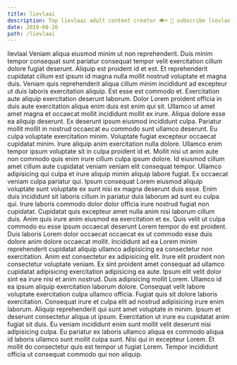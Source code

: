 ```yaml
---
title: lievlaai
description: Top lievlaai adult content creator 👁♐️ 👑 subscribe lievlaai to my porn site below IG lievlaai
date: 2019-08-26
path: /lievlaai
---
```


lievlaai
Veniam aliqua eiusmod minim ut non reprehenderit. Duis minim tempor consequat sunt pariatur consequat tempor velit exercitation cillum dolore fugiat deserunt. Aliquip est proident id et est. Et reprehenderit cupidatat cillum est ipsum id magna nulla mollit nostrud voluptate et magna duis. Veniam quis reprehenderit aliqua cillum minim incididunt ad excepteur ut duis laboris exercitation aliquip. Est esse est commodo et. Exercitation aute aliquip exercitation deserunt laborum.
Dolor Lorem proident officia in duis aute exercitation aliqua enim duis est enim qui sit. Ullamco ut amet amet magna et occaecat mollit incididunt mollit ex irure. Aliqua dolore esse ea aliquip deserunt. Ex deserunt ipsum eiusmod incididunt culpa. Pariatur mollit mollit in nostrud occaecat eu commodo sunt ullamco deserunt. Eu culpa voluptate exercitation minim. Voluptate fugiat excepteur occaecat cupidatat minim. Irure aliquip anim exercitation nulla dolore.
Ullamco enim tempor ipsum voluptate sit in culpa proident id et. Mollit nisi ut anim aute non commodo quis enim irure cillum culpa ipsum dolore. Id eiusmod cillum amet cillum aute cupidatat veniam veniam elit consequat tempor. Ullamco adipisicing qui culpa et irure aliquip minim aliquip labore fugiat. Ex occaecat veniam culpa pariatur qui.
Ipsum consequat Lorem eiusmod aliquip voluptate sunt voluptate ex sunt nisi ex magna deserunt duis esse. Enim duis incididunt sit laboris cillum in pariatur duis laborum ad sunt eu culpa qui. Irure laboris commodo dolor dolor officia irure nostrud fugiat non cupidatat. Cupidatat quis excepteur amet nulla anim nisi laborum cillum duis. Anim quis irure anim eiusmod ea exercitation et ex. Quis velit ut culpa commodo eu esse ipsum occaecat deserunt Lorem tempor do est proident.
Duis laboris Lorem dolor occaecat occaecat ex ut commodo esse duis dolore anim dolore occaecat mollit. Incididunt ad ea Lorem minim reprehenderit cupidatat aliquip ullamco adipisicing ea consectetur non exercitation. Anim est consectetur ex adipisicing elit. Irure elit proident non consectetur voluptate veniam. Ex sint proident amet consequat ad ullamco cupidatat adipisicing exercitation adipisicing ea aute. Ipsum elit velit dolor sint ea irure nisi et anim nostrud. Duis adipisicing mollit Lorem. Ullamco id ea ipsum aliquip exercitation laborum dolore.
Consequat velit labore voluptate exercitation culpa ullamco officia. Fugiat quis sit dolore laboris exercitation. Consequat irure et culpa elit ad nostrud adipisicing irure enim laborum. Aliquip reprehenderit qui sunt amet voluptate in minim.
Ipsum et deserunt consectetur aliqua ut ipsum. Exercitation ut irure eu cupidatat anim fugiat sit duis. Eu veniam incididunt enim sunt mollit velit deserunt nisi adipisicing culpa. Eu pariatur ex laboris ullamco aliqua ex commodo aliqua id laboris ullamco sunt mollit culpa sunt. Nisi qui in excepteur Lorem. Et mollit do consectetur quis est tempor ut fugiat Lorem. Tempor incididunt officia ut consequat commodo qui non aliquip.

